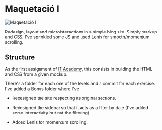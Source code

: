 # Maquetació I

![Maquetació I](/nivell-4-bonus/images/screenshot.png)

Redesign, layout and microinteractions in a simple blog site. Simply markup and CSS. I've sprinkled some JS and used [Lenis](https://lenis.studiofreight.com/) for smooth/momentum scrolling.

## Structure

As the first assignment of [IT Academy](https://www.barcelonactiva.cat/es/itacademy), this consists in building the HTML and CSS from a given mockup.

There's a folder for each one of the levels and a commit for each exercise.
I've added a Bonus folder where I've

- Redesigned the site respecting its original sections.

- Redesigned the sidebar so that it acts as a filter by date (I've added some interactivity but not the filtering).

- Added Lenis for momentum scrolling.
